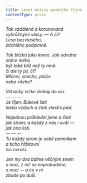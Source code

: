 ```yaml
---
title: Lesní motivy pozdního října
contentType: prose
---
```


_Tak vzdálená a korunovaná  
výhrůžnými vlasy. — A čí?  
Lesa bezvlasého,  
ztichlého podzimně._

_Tak blízká jako kmen. Jak odvaha  
srdce mého  
být tobě blíž než ty mně.  
čí ale ty jsi, čí?  
Mlčení, smíchu, pláče  
nebo všeho?_

_Větvičky nízké šlehají do očí.  
— — —  
Je říjen. Bukové listí  
laská vzduch a zlatí vlastní pád._

_Najednou průhlední jsme a čistí  
jak strom; a každý z nás i svát —  
jak ono listí.  
— — —  
Tu každý strom je sobě pomníkem  
a ticho hřbitovní  
nic neruší._

_Jen my dva bdíme věčným snem  
o noci, z níž se neprobudíme;  
o noci — a co v ní  
zbude po duši._
